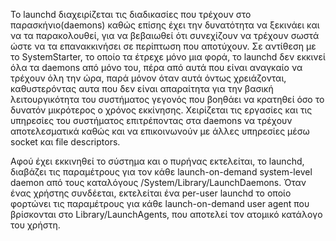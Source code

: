 Το launchd διαχειρίζεται τις διαδικασίες που τρέχουν στο παρασκήνιο(daemons) καθώς επίσης έχει την δυνατότητα να ξεκινάει και να τα παρακολουθεί, για να βεβαιωθεί ότι συνεχίζουν να τρέχουν σωστά ώστε να τα επανακκινήσει σε περίπτωση που αποτύχουν. Σε αντίθεση με το SystemStarter, το οποίο τα έτρεχε μόνο μια φορά, το launchd δεν εκκινεί όλα τα daemons από μόνο του, πέρα από αυτά που είναι αναγκαίο να τρέχουν όλη την ώρα, παρά μόνον όταν αυτά όντως χρειάζονται, καθυστερόντας αυτα που δεν είναι απαραίτητα για την βασική λειτουργικότητα του συστήματος γεγονός που βοηθάει να κρατηθεί όσο το δυνατόν μικρότερος ο χρόνος εκκίνησης. Χειρίζεται τις εργασίες και τις υπηρεσίες του συστήματος επιτρέποντας στα daemons να τρέχουν αποτελεσματικά καθώς και να επικοινωνούν με άλλες υπηρεσίες μέσω socket και file descriptors.

Αφού έχει εκκινηθεί το σύστημα και ο πυρήνας εκτελείται, το launchd, διαβάζει τις παραμέτρους για τον κάθε launch-on-demand system-level daemon από τους καταλόγους /System/Library/LaunchDaemons. Όταν ένας χρήστης συνδέεται, εκτελείται ένα per-user launchd το οποίο φορτώνει τις παραμέτρους για κάθε launch-on-demand user agent που βρίσκονται στο Library/LaunchAgents, που αποτελεί τον ατομικό κατάλογο του χρήστη.
